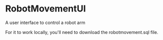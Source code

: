 # RobotMovementUI
A user interface to control a robot arm

For it to work locally, you'll need to download the robotmovement.sql file.
